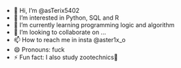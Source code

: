 - 👋 Hi, I’m @asTerix5402
- 👀 I’m interested in Python, SQL and R
- 🌱 I’m currently learning programming logic and algorithm
- 💞️ I’m looking to collaborate on ...
- 📫 How to reach me in insta @aster1x_o
- 😄 Pronouns: fuck
- ⚡ Fun fact: I also study zootechnics🤠

<!---
asTerix5402/asTerix5402 is a ✨ special ✨ repository because its `README.md` (this file) appears on your GitHub profile.
You can click the Preview link to take a look at your changes.
--->
